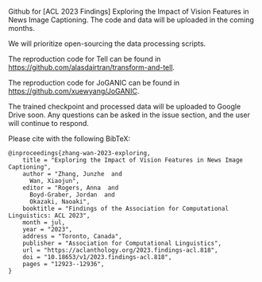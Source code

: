 Github for [ACL 2023 Findings] Exploring the Impact of Vision Features in News Image Captioning.
The code and data will be uploaded in the coming months.


We will prioritize open-sourcing the data processing scripts.

The reproduction code for Tell can be found in https://github.com/alasdairtran/transform-and-tell.

The reproduction code for JoGANIC can be found in https://github.com/xuewyang/JoGANIC.

The trained checkpoint and processed data will be uploaded to Google Drive soon. Any questions can be asked in the issue section, and the user will continue to respond.

Please cite with the following BibTeX:
```
@inproceedings{zhang-wan-2023-exploring,
    title = "Exploring the Impact of Vision Features in News Image Captioning",
    author = "Zhang, Junzhe  and
      Wan, Xiaojun",
    editor = "Rogers, Anna  and
      Boyd-Graber, Jordan  and
      Okazaki, Naoaki",
    booktitle = "Findings of the Association for Computational Linguistics: ACL 2023",
    month = jul,
    year = "2023",
    address = "Toronto, Canada",
    publisher = "Association for Computational Linguistics",
    url = "https://aclanthology.org/2023.findings-acl.818",
    doi = "10.18653/v1/2023.findings-acl.818",
    pages = "12923--12936",
}
```

